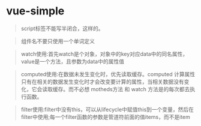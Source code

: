 # vue-simple
> script标签不能写半闭合，<script/>这样是错误的，解析不了，必须写成<script></script>这样的。

> 组件名不要只使用一个单词定义

> watch使用:首先watch是个对象，对象中的key对应data中的同名属性，value是一个方法，且参数为data中的属性值

> computed使用:在数据未发生变化时，优先读取缓存。computed 计算属性只有在相关的数据发生变化时才会改变要计算的属性，当相关数据没有变化，它会读取缓存。而不必想 motheds方法 和 watch 方法是的每次都去执行函数。

> filter使用:filter中没有this，可以从lifecycle中赋值this到一个变量，然后在filter中使用;每一个filter函数的参数是管道符前面的值items，而不是item
